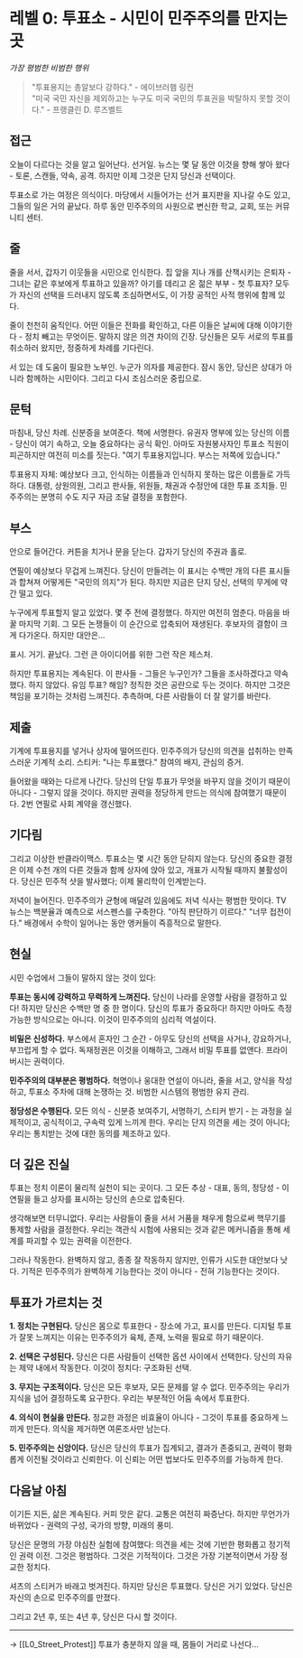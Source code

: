 # 레벨 0: 투표소 - 시민이 민주주의를 만지는 곳
*가장 평범한 비범한 행위*

> "투표용지는 총알보다 강하다." - 에이브러햄 링컨  
> "미국 국민 자신을 제외하고는 누구도 미국 국민의 투표권을 박탈하지 못할 것이다." - 프랭클린 D. 루즈벨트

## 접근

오늘이 다르다는 것을 알고 일어난다. 선거일. 뉴스는 몇 달 동안 이것을 향해 쌓아 왔다 - 토론, 스캔들, 약속, 공격. 하지만 이제 그것은 단지 당신과 선택이다.

투표소로 가는 여정은 의식이다. 마당에서 시들어가는 선거 표지판을 지나갈 수도 있고, 그들의 일은 거의 끝났다. 하루 동안 민주주의의 사원으로 변신한 학교, 교회, 또는 커뮤니티 센터.

## 줄

줄을 서서, 갑자기 이웃들을 시민으로 인식한다. 집 앞을 지나 개를 산책시키는 은퇴자 - 그녀는 같은 후보에게 투표하고 있을까? 아기를 데리고 온 젊은 부부 - 첫 투표자? 모두가 자신의 선택을 드러내지 않도록 조심하면서도, 이 가장 공적인 사적 행위에 함께 있다.

줄이 천천히 움직인다. 어떤 이들은 전화를 확인하고, 다른 이들은 날씨에 대해 이야기한다 - 정치 빼고는 무엇이든. 말하지 않은 의견 차이의 긴장. 당신들은 모두 서로의 투표를 취소하러 왔지만, 정중하게 차례를 기다린다.

서 있는 데 도움이 필요한 노부인. 누군가 의자를 제공한다. 잠시 동안, 당신은 상대가 아니라 함께하는 시민이다. 그리고 다시 조심스러운 중립으로.

## 문턱

마침내, 당신 차례. 신분증을 보여준다. 책에 서명한다. 유권자 명부에 있는 당신의 이름 - 당신이 여기 속하고, 오늘 중요하다는 공식 확인. 아마도 자원봉사자인 투표소 직원이 피곤하지만 여전히 미소를 짓는다. "여기 투표용지입니다. 부스는 저쪽에 있습니다."

투표용지 자체: 예상보다 크고, 인식하는 이름들과 인식하지 못하는 많은 이름들로 가득하다. 대통령, 상원의원, 그리고 판사들, 위원들, 채권과 수정안에 대한 투표 조치들. 민주주의는 분명히 수도 지구 자금 조달 결정을 포함한다.

## 부스

안으로 들어간다. 커튼을 치거나 문을 닫는다. 갑자기 당신의 주권과 홀로.

연필이 예상보다 무겁게 느껴진다. 당신이 만들려는 이 표시는 수백만 개의 다른 표시들과 합쳐져 어떻게든 "국민의 의지"가 된다. 하지만 지금은 단지 당신, 선택의 무게에 약간 떨고 있다.

누구에게 투표할지 알고 있었다. 몇 주 전에 결정했다. 하지만 여전히 멈춘다. 마음을 바꿀 마지막 기회. 그 모든 논쟁들이 이 순간으로 압축되어 재생된다. 후보자의 결함이 크게 다가온다. 하지만 대안은...

표시. 거기. 끝났다. 그런 큰 아이디어를 위한 그런 작은 제스처.

하지만 투표용지는 계속된다. 이 판사들 - 그들은 누구인가? 그들을 조사하겠다고 약속했다. 하지 않았다. 유임 투표? 해임? 정직한 것은 공란으로 두는 것이다. 하지만 그것은 책임을 포기하는 것처럼 느껴진다. 추측하며, 다른 사람들이 더 잘 알기를 바란다.

## 제출

기계에 투표용지를 넣거나 상자에 떨어뜨린다. 민주주의가 당신의 의견을 섭취하는 만족스러운 기계적 소리. 스티커: "나는 투표했다." 참여의 배지, 관심의 증거.

들어왔을 때와는 다르게 나간다. 당신의 단일 투표가 무엇을 바꾸지 않을 것이기 때문이 아니다 - 그렇지 않을 것이다. 하지만 권력을 정당하게 만드는 의식에 참여했기 때문이다. 2번 연필로 사회 계약을 갱신했다.

## 기다림

그리고 이상한 반클라이맥스. 투표소는 몇 시간 동안 닫히지 않는다. 당신의 중요한 결정은 이제 수천 개의 다른 것들과 함께 상자에 앉아 있고, 개표가 시작될 때까지 불활성이다. 당신은 민주적 샷을 발사했다; 이제 물리학이 인계받는다.

저녁이 늘어진다. 민주주의가 균형에 매달려 있음에도 저녁 식사는 평범한 맛이다. TV 뉴스는 백분율과 예측으로 서스펜스를 구축한다. "아직 판단하기 이르다." "너무 접전이다." 배경에서 수학이 일어나는 동안 앵커들이 즉흥적으로 말한다.

## 현실

시민 수업에서 그들이 말하지 않는 것이 있다:

**투표는 동시에 강력하고 무력하게 느껴진다.** 당신이 나라를 운영할 사람을 결정하고 있다! 하지만 당신은 수백만 명 중 한 명이다. 당신의 투표가 중요하다! 하지만 아마도 측정 가능한 방식으로는 아니다. 이것이 민주주의의 심리적 역설이다.

**비밀은 신성하다.** 부스에서 혼자인 그 순간 - 아무도 당신의 선택을 사거나, 강요하거나, 부끄럽게 할 수 없다. 독재정권은 이것을 이해하고, 그래서 비밀 투표를 없앤다. 프라이버시는 권력이다.

**민주주의의 대부분은 평범하다.** 혁명이나 웅대한 연설이 아니라, 줄을 서고, 양식을 작성하고, 투표소 주차에 대해 논쟁하는 것. 비범한 시스템의 평범한 유지 관리.

**정당성은 수행된다.** 모든 의식 - 신분증 보여주기, 서명하기, 스티커 받기 - 는 과정을 실제적이고, 공식적이고, 구속력 있게 느끼게 한다. 우리는 단지 의견을 세는 것이 아니다; 우리는 통치받는 것에 대한 동의를 제조하고 있다.

## 더 깊은 진실

투표는 정치 이론이 물리적 실천이 되는 곳이다. 그 모든 추상 - 대표, 동의, 정당성 - 이 연필을 들고 상자를 표시하는 당신의 손으로 압축된다.

생각해보면 터무니없다. 우리는 사람들이 줄을 서서 거품을 채우게 함으로써 핵무기를 통제할 사람을 결정한다. 우리는 객관식 시험에 사용되는 것과 같은 메커니즘을 통해 세계를 파괴할 수 있는 권력을 이전한다.

그러나 작동한다. 완벽하지 않고, 종종 잘 작동하지 않지만, 인류가 시도한 대안보다 낫다. 기적은 민주주의가 완벽하게 기능한다는 것이 아니다 - 전혀 기능한다는 것이다.

## 투표가 가르치는 것

**1. 정치는 구현된다.** 당신은 몸으로 투표한다 - 장소에 가고, 표시를 만든다. 디지털 투표가 잘못 느껴지는 이유는 민주주의가 육체, 존재, 노력을 필요로 하기 때문이다.

**2. 선택은 구성된다.** 당신은 다른 사람들이 선택한 옵션 사이에서 선택한다. 당신의 자유는 제약 내에서 작동한다. 이것이 정치다: 구조화된 선택.

**3. 무지는 구조적이다.** 당신은 모든 후보자, 모든 문제를 알 수 없다. 민주주의는 우리가 지식을 넘어 결정하도록 요구한다. 우리는 부분적인 어둠 속에서 투표한다.

**4. 의식이 현실을 만든다.** 정교한 과정은 비효율이 아니다 - 그것이 투표를 중요하게 느끼게 만든다. 의식을 제거하면 여론조사만 남는다.

**5. 민주주의는 신앙이다.** 당신은 당신의 투표가 집계되고, 결과가 존중되고, 권력이 평화롭게 이전될 것이라고 신뢰한다. 이 신뢰는 어떤 법보다도 민주주의를 가능하게 한다.

## 다음날 아침

이기든 지든, 삶은 계속된다. 커피 맛은 같다. 교통은 여전히 짜증난다. 하지만 무언가가 바뀌었다 - 권력의 구성, 국가의 방향, 미래의 풍미.

당신은 문명의 가장 야심찬 실험에 참여했다: 의견을 세는 것에 기반한 평화롭고 정기적인 권력 이전. 그것은 평범하다. 그것은 기적적이다. 그것은 가장 기본적이면서 가장 정교한 정치다.

셔츠의 스티커가 바래고 벗겨진다. 하지만 당신은 투표했다. 당신은 거기 있었다. 당신은 자신의 손으로 민주주의를 만졌다.

그리고 2년 후, 또는 4년 후, 당신은 다시 할 것이다.

---

→ [[L0_Street_Protest]] 투표가 충분하지 않을 때, 몸들이 거리로 나선다...